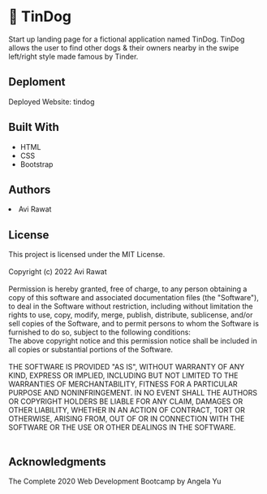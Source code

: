 <h1> 🐶 TinDog</h1>
Start up landing page for a fictional application named TinDog. TinDog allows the user to find other dogs & their owners nearby in the swipe left/right style made famous by Tinder.<br>
<h2>Deploment</h2>Deployed Website:   tindog  
<h2>Built With</h2> 
  <ul>
<li>HTML</li>
<li>CSS</li>
<li>Bootstrap</li>
  </ul>
<h2>Authors</h2>
<li>Avi Rawat</li>
<h2>License</h2>
This project is licensed under the MIT License.<br>
<br>
Copyright (c) 2022 Avi Rawat<br>
<br>
Permission is hereby granted, free of charge, to any person obtaining a copy of this software and associated documentation files (the "Software"), to deal in the Software without restriction, including without limitation the rights to use, copy, modify, merge, publish, distribute, sublicense, and/or sell copies of the Software, and to permit persons to whom the Software is furnished to do so, subject to the following conditions:
<br>
The above copyright notice and this permission notice shall be included in all copies or substantial portions of the Software.<br>
<br>THE SOFTWARE IS PROVIDED "AS IS", WITHOUT WARRANTY OF ANY KIND, EXPRESS OR IMPLIED, INCLUDING BUT NOT LIMITED TO THE WARRANTIES OF MERCHANTABILITY, FITNESS FOR A PARTICULAR PURPOSE AND NONINFRINGEMENT. IN NO EVENT SHALL THE AUTHORS OR COPYRIGHT HOLDERS BE LIABLE FOR ANY CLAIM, DAMAGES OR OTHER LIABILITY, WHETHER IN AN ACTION OF CONTRACT, TORT OR OTHERWISE, ARISING FROM, OUT OF OR IN CONNECTION WITH THE SOFTWARE OR THE USE OR OTHER DEALINGS IN THE SOFTWARE.<br>
<br>
<h2>Acknowledgments</h2>

The Complete 2020 Web Development Bootcamp by Angela Yu
